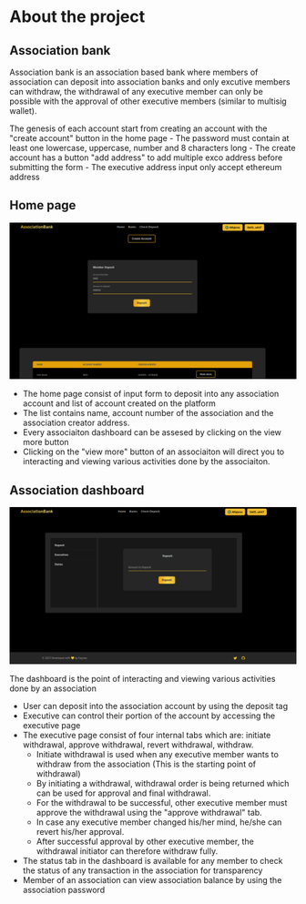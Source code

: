 
# About the project 

## Association bank
Association bank is an association based bank where members of association can deposit into association banks and only excutive members can withdraw, the withdrawal of any executive member can  only be possible with the approval of other executive members (similar to multisig wallet).

The genesis of each account start from creating an account with the "create account" button in the home page
    - The password must contain at least one lowercase, uppercase, number and 8 characters long
    - The create account has a button "add address" to add multiple exco address before submitting the form
    - The executive address input only accept ethereum address

## Home page
![Alt text](image.png)

* The home page consist of input form to deposit into any association account and list of account created on the platform
* The list contains name, account number of the association and the association creator address.
* Every associaiton dashboard can be assesed by clicking on the view more button
* Clicking on the "view more" button of an associaiton will direct you to interacting and viewing various activities done by the associaiton.

## Association dashboard
![Alt text](image-1.png)

The dashboard is the point of interacting and viewing various activities done by an association

* User can deposit into the association account by using the deposit tag
* Executive can control their portion of the account by accessing the executive page
* The executive page consist of four internal tabs which are: initiate withdrawal, approve withdrawal, revert withdrawal, withdraw.
    - Initiate withdrawal is used when any executive member wants to withdraw from the association (This is the starting point of withdrawal)
    - By initiating a withdrawal, withdrawal order is being returned which can be used for approval and final withdrawal.
    - For the withdrawal to be successful, other executive member must approve the withdrawal using the "approve withdrawal" tab.
    - In case any executive member changed his/her mind, he/she can revert his/her approval.
    - After successful approval by other executive member, the withdrawal initiator can therefore withdraw fully.
* The status tab in the dashboard is available for any member to check the status of any transaction in the association for transparency
* Member of an association can view association balance by using the association password
